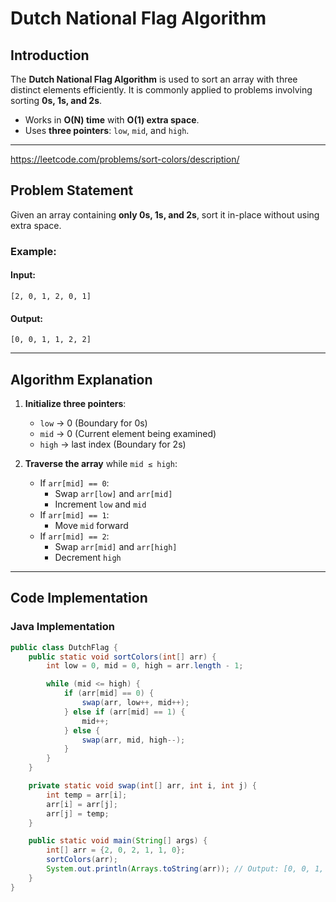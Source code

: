 # Dutch National Flag Algorithm

## Introduction
The **Dutch National Flag Algorithm** is used to sort an array with three distinct elements efficiently. It is commonly applied to problems involving sorting **0s, 1s, and 2s**.


- Works in **O(N) time** with **O(1) extra space**.
- Uses **three pointers**: `low`, `mid`, and `high`.

---

https://leetcode.com/problems/sort-colors/description/

## Problem Statement
Given an array containing **only 0s, 1s, and 2s**, sort it in-place without using extra space.

### Example:
#### **Input:**  
`[2, 0, 1, 2, 0, 1]`
#### **Output:**  
`[0, 0, 1, 1, 2, 2]`

---

## Algorithm Explanation
1. **Initialize three pointers**:
   - `low` → 0 (Boundary for 0s)
   - `mid` → 0 (Current element being examined)
   - `high` → last index (Boundary for 2s)

2. **Traverse the array** while `mid ≤ high`:
   - If `arr[mid] == 0`:  
     - Swap `arr[low]` and `arr[mid]`
     - Increment `low` and `mid`
   - If `arr[mid] == 1`:  
     - Move `mid` forward
   - If `arr[mid] == 2`:  
     - Swap `arr[mid]` and `arr[high]`
     - Decrement `high`

---

## Code Implementation

### **Java Implementation**
```java
public class DutchFlag {
    public static void sortColors(int[] arr) {
        int low = 0, mid = 0, high = arr.length - 1;

        while (mid <= high) {
            if (arr[mid] == 0) {
                swap(arr, low++, mid++);
            } else if (arr[mid] == 1) {
                mid++;
            } else {
                swap(arr, mid, high--);
            }
        }
    }

    private static void swap(int[] arr, int i, int j) {
        int temp = arr[i];
        arr[i] = arr[j];
        arr[j] = temp;
    }

    public static void main(String[] args) {
        int[] arr = {2, 0, 2, 1, 1, 0};
        sortColors(arr);
        System.out.println(Arrays.toString(arr)); // Output: [0, 0, 1, 1, 2, 2]
    }
}
